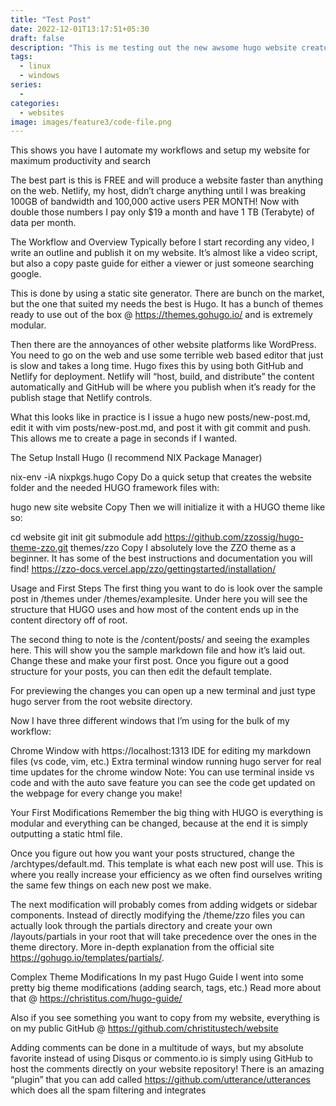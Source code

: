 ```yaml
---
title: "Test Post"
date: 2022-12-01T13:17:51+05:30
draft: false
description: "This is me testing out the new awsome hugo website creator"
tags:
  - linux
  - windows
series:
  -
categories:
  - websites
image: images/feature3/code-file.png
---
```


This shows you have I automate my workflows and setup my website for maximum productivity and search

The best part is this is FREE and will produce a website faster than anything on the web. Netlify, my host, didn’t charge anything until I was breaking 100GB of bandwidth and 100,000 active users PER MONTH! Now with double those numbers I pay only $19 a month and have 1 TB (Terabyte) of data per month.

The Workflow and Overview
Typically before I start recording any video, I write an outline and publish it on my website. It’s almost like a video script, but also a copy paste guide for either a viewer or just someone searching google.

This is done by using a static site generator. There are bunch on the market, but the one that suited my needs the best is Hugo. It has a bunch of themes ready to use out of the box @ https://themes.gohugo.io/ and is extremely modular.

Then there are the annoyances of other website platforms like WordPress. You need to go on the web and use some terrible web based editor that just is slow and takes a long time. Hugo fixes this by using both GitHub and Netlify for deployment. Netlify will “host, build, and distribute” the content automatically and GitHub will be where you publish when it’s ready for the publish stage that Netlify controls.

What this looks like in practice is I issue a hugo new posts/new-post.md, edit it with vim posts/new-post.md, and post it with git commit and push. This allows me to create a page in seconds if I wanted.

The Setup
Install Hugo (I recommend NIX Package Manager)

nix-env -iA nixpkgs.hugo
Copy
Do a quick setup that creates the website folder and the needed HUGO framework files with:

hugo new site website
Copy
Then we will initialize it with a HUGO theme like so:

cd website
git init
git submodule add https://github.com/zzossig/hugo-theme-zzo.git themes/zzo
Copy
I absolutely love the ZZO theme as a beginner. It has some of the best instructions and documentation you will find! https://zzo-docs.vercel.app/zzo/gettingstarted/installation/

Usage and First Steps
The first thing you want to do is look over the sample post in /themes under /themes/examplesite. Under here you will see the structure that HUGO uses and how most of the content ends up in the content directory off of root.

The second thing to note is the /content/posts/ and seeing the examples here. This will show you the sample markdown file and how it’s laid out. Change these and make your first post. Once you figure out a good structure for your posts, you can then edit the default template.

For previewing the changes you can open up a new terminal and just type hugo server from the root website directory.

Now I have three different windows that I’m using for the bulk of my workflow:

Chrome Window with https://localhost:1313
IDE for editing my markdown files (vs code, vim, etc.)
Extra terminal window running hugo server for real time updates for the chrome window
Note: You can use terminal inside vs code and with the auto save feature you can see the code get updated on the webpage for every change you make!

Your First Modifications
Remember the big thing with HUGO is everything is modular and everything can be changed, because at the end it is simply outputting a static html file.

Once you figure out how you want your posts structured, change the /archtypes/default.md. This template is what each new post will use. This is where you really increase your efficiency as we often find ourselves writing the same few things on each new post we make.

The next modification will probably comes from adding widgets or sidebar components. Instead of directly modifying the /theme/zzo files you can actually look through the partials directory and create your own /layouts/partials in your root that will take precedence over the ones in the theme directory. More in-depth explanation from the official site https://gohugo.io/templates/partials/.

Complex Theme Modifications
In my past Hugo Guide I went into some pretty big theme modifications (adding search, tags, etc.) Read more about that @ https://christitus.com/hugo-guide/

Also if you see something you want to copy from my website, everything is on my public GitHub @ https://github.com/christitustech/website

Adding comments can be done in a multitude of ways, but my absolute favorite instead of using Disqus or commento.io is simply using GitHub to host the comments directly on your website repository! There is an amazing “plugin” that you can add called https://github.com/utterance/utterances which does all the spam filtering and integrates
